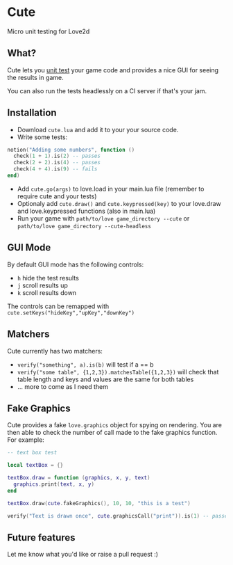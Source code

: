 # Cute
Micro unit testing for Love2d

## What?

Cute lets you [unit test](https://en.wikipedia.org/wiki/Unit_testing) your game code and provides a nice GUI for seeing the results in game.

You can also run the tests headlessly on a CI server if that's your jam.

## Installation

- Download `cute.lua` and add it to your your source code.
- Write some tests:
```lua
notion("Adding some numbers", function ()
  check(1 + 1).is(2) -- passes
  check(2 + 2).is(4) -- passes
  check(4 + 4).is(9) -- fails
end)
```
- Add `cute.go(args)` to love.load in your main.lua file (remember to require cute and your tests)
- Optionaly add `cute.draw()` and `cute.keypressed(key)` to your love.draw and love.keypressed functions (also in main.lua)
- Run your game with `path/to/love game_directory --cute` or `path/to/love game_directory --cute-headless`

## GUI Mode

By default GUI mode has the following controls:
- `h` hide the test results
- `j` scroll results up
- `k` scroll results down

The controls can be remapped with `cute.setKeys("hideKey","upKey","downKey")`

## Matchers

Cute currently has two matchers:
- `verify("something", a).is(b)` will test if a == b
- `verify("some table", {1,2,3}).matchesTable({1,2,3})` will check that table length and keys and values are the same for both tables
- ... more to come as I need them

## Fake Graphics

Cute provides a fake `love.graphics` object for spying on rendering. You are then able to check the number of call made to the fake graphics function. For example:

```lua
-- text box test

local textBox = {}

textBox.draw = function (graphics, x, y, text)
  graphics.print(text, x, y)
end

textBox.draw(cute.fakeGraphics(), 10, 10, "this is a test")

verify("Text is drawn once", cute.graphicsCall("print")).is(1) -- passes
```

## Future features

Let me know what you'd like or raise a pull request :)
